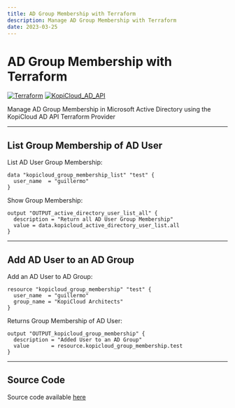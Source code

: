 ```yaml
---
title: AD Group Membership with Terraform
description: Manage AD Group Membership with Terraform
date: 2023-03-25
---
```


# AD Group Membership with Terraform
[![Terraform](https://img.shields.io/badge/terraform-v1.3+-blue.svg)](https://www.terraform.io/downloads.html) [![KopiCloud_AD_API](https://img.shields.io/badge/kopiCloud_ad-v1.0+-blueviolet.svg)](https://www.kopicloud-ad-api.com)

Manage AD Group Membership in Microsoft Active Directory using the KopiCloud AD API Terraform Provider

----

## List Group Membership of AD User

List AD User Group Membership:

```
data "kopicloud_group_membership_list" "test" {
  user_name  = "guillermo"
}
```

Show Group Membership:

```
output "OUTPUT_active_directory_user_list_all" {
  description = "Return all AD User Group Membership"
  value = data.kopicloud_active_directory_user_list.all
}
```

----

## Add AD User to an AD Group

Add an AD User to AD Group:

```
resource "kopicloud_group_membership" "test" {
  user_name  = "guillermo"
  group_name = "KopiCloud Architects"
}
```

Returns Group Membership of AD User:

```
output "OUTPUT_kopicloud_group_membership" {
  description = "Added User to an AD Group"
  value       = resource.kopicloud_group_membership.test
}
```

----

## Source Code

Source code available [here](https://github.com/KopiCloud-AD-API/terraform-kopicloud-ad-api-group-membership)
